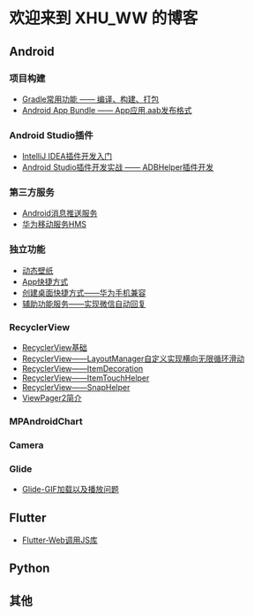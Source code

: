 # 欢迎来到 XHU_WW 的博客

## Android

### 项目构建
 - [Gradle常用功能 —— 编译、构建、打包](./gradle/gradle的简单使用.md)
 - [Android App Bundle —— App应用.aab发布格式](./android/project/AndroidAppBundle.md)
 
### Android Studio插件
 - [IntelliJ IDEA插件开发入门](./gradle/gradle的简单使用.md)
 - [Android Studio插件开发实战 —— ADBHelper插件开发](./gradle/gradle的简单使用.md)

### 第三方服务
 - [Android消息推送服务](./android/mobile_service/android_cloud_message.md)
 - [华为移动服务HMS](./android/mobile_service/hms.md)
 
### 独立功能
 - [动态壁纸](./android/mobile_service/hms.md)
 - [App快捷方式](./android/mobile_service/hms.md)
 - [创建桌面快捷方式——华为手机兼容](./android/mobile_service/hms.md)
 - [辅助功能服务——实现微信自动回复](./android/mobile_service/hms.md)
 
### RecyclerView

 - [RecyclerView基础][1]
 - [RecyclerView——LayoutManager自定义实现横向无限循环滑动][2] 
 - [RecyclerView——ItemDecoration][3] 
 - [RecyclerView——ItemTouchHelper][3] 
 - [RecyclerView——SnapHelper][3] 
 - [ViewPager2简介][3] 

### MPAndroidChart

### Camera

### Glide
- [Glide-GIF加载以及播放问题][4]

## Flutter

 - [Flutter-Web调用JS库][3] 
 
## Python

## 其他


  [1]: https://blog.csdn.net/ww897532167/article/details/85868622
  [2]: /android/recyclerview/RecyclerView-LayoutManager自定义实现横向无限循环滑动.md
  [3]: https://blog.csdn.net/ww897532167/article/details/86187058
  [4]: /android/glide/Android-Glide-GIF加载以及播放问题.md

